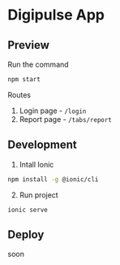# Digipulse App

## Preview

Run the command

```bash
npm start
```

Routes

1. Login page - `/login`
2. Report page - `/tabs/report`

## Development

1. Intall Ionic

```bash
npm install -g @ionic/cli
```

2. Run project

```
ionic serve
```

## Deploy

soon
